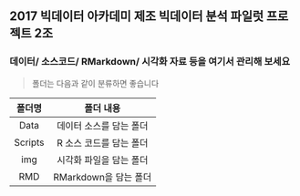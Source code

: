 ## 2017 빅데이터 아카데미 제조 빅데이터 분석 파일럿 프로젝트 2조

### 데이터/ 소스코드/ RMarkdown/ 시각화 자료 등을 여기서 관리해 보세요  


> 폴더는 다음과 같이 분류하면 좋습니다


|<center>폴더명</center>|<center>폴더 내용</center>|
|:------------:|:--------------------------------------:|
|Data|데이터 소스를 담는 폴더|
|Scripts|R 소스 코드를 담는 폴더|
|img|시각화 파일을 담는 폴더|
|RMD|RMarkdown을 담는 폴더|
